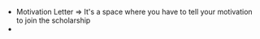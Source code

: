 - Motivation Letter => It's a space where you have to tell your motivation to join the scholarship
- 
